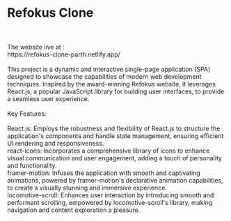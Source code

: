 # Refokus Clone
<br>
<br>
The website live at : 
<br>
https://refokus-clone-parth.netlify.app/
<br>
<br>
This project is a dynamic and interactive single-page application (SPA) designed to showcase the capabilities of modern web development techniques. Inspired by the award-winning Refokus website, it leverages React.js, a popular JavaScript library for building user interfaces, to provide a seamless user experience.
<br>
<br>
Key Features:
<br>
<br>
React.js: Employs the robustness and flexibility of React.js to structure the application's components and handle state management, ensuring efficient UI rendering and responsiveness.
<br>
react-icons: Incorporates a comprehensive library of icons to enhance visual communication and user engagement, adding a touch of personality and functionality.
<br>
framer-motion: Infuses the application with smooth and captivating animations, powered by framer-motion's declarative animation capabilities, to create a visually stunning and immersive experience.
<br>
locomotive-scroll: Enhances user interaction by introducing smooth and performant scrolling, empowered by locomotive-scroll's library, making navigation and content exploration a pleasure.
